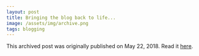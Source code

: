 ```yaml
---
layout: post
title: Bringing the blog back to life...
image: /assets/img/archive.png
tags: blogging
---
```

This archived post was originally published on May 22, 2018. Read it [here](/alex.ciobanu.org/index2fb6.html).
